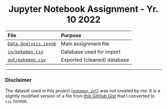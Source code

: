 <h1 align="center">Jupyter Notebook Assignment - Yr. 10 2022</h1>

| File | Purpose |
|:--|:--|
| [`Data Analysis.ipynb`](https://github.com/TurnipGuy30/Jupyter/blob/main/Assignment/Data%20Analysis.ipynb) | Main assignment file |
| [`in/pokemon.csv`](https://github.com/TurnipGuy30/Jupyter/blob/main/Assignment/in/pokemon.csv) | Database used for import |
| [`out/pokemon.csv`](https://github.com/TurnipGuy30/Jupyter/blob/main/Assignment/out/pokemon.csv) | Exported (cleaned) database |

---

### Disclaimer

The dataset used in this project ([`pokemon.sql`](https://github.com/TurnipGuy30/Jupyter/tree/main/Assignment/pokemon.sql)) was not created by me. It is a slightly modified version of a file from [this GitHub Gist](https://gist.github.com/pamelafox/26b9357c6120d3d0d27c2b90c950e8c6) that I converted to `csv` format.
